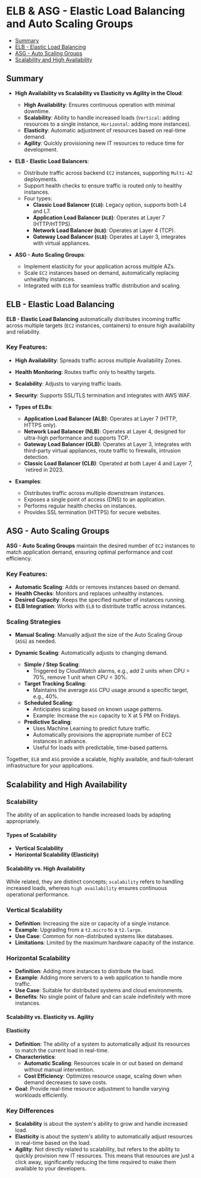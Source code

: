 # ELB & ASG - Elastic Load Balancing and Auto Scaling Groups 

<!-- TOC depthFrom:2 -->
- [Summary](#summary)
- [ELB - Elastic Load Balancing](#elb---elastic-load-balancing)
- [ASG - Auto Scaling Groups](#asg---auto-scaling-groups)
- [Scalability and High Availability](#scalability-and-high-availability)

<!-- /TOC -->

## Summary

* **High Availability vs Scalability vs Elasticity vs Agility in the Cloud**:
  * **High Availability**: Ensures continuous operation with minimal downtime.
  * **Scalability**: Ability to handle increased loads (`Vertical`: adding resources to a single instance, `Horizontal`: adding more instances).
  * **Elasticity**: Automatic adjustment of resources based on real-time demand.
  * **Agility**: Quickly provisioning new IT resources to reduce time for development.

* **ELB - Elastic Load Balancers**:
  * Distribute traffic across backend `EC2` instances, supporting `Multi-AZ` deployments.
  * Support health checks to ensure traffic is routed only to healthy instances.
  * Four types:
    * **Classic Load Balancer (`CLB`)**: Legacy option, supports both L4 and L7.
    * **Application Load Balancer (`ALB`)**: Operates at Layer 7 (HTTP/HTTPS).
    * **Network Load Balancer (`NLB`)**: Operates at Layer 4 (TCP).
    * **Gateway Load Balancer (`GLB`)**: Operates at Layer 3, integrates with virtual appliances.

* **ASG - Auto Scaling Groups**:
  * Implement elasticity for your application across multiple AZs.
  * Scale `EC2` instances based on demand, automatically replacing unhealthy instances.
  * Integrated with `ELB` for seamless traffic distribution and scaling.



## ELB - Elastic Load Balancing

**ELB - Elastic Load Balancing** automatically distributes incoming traffic across multiple targets (`EC2` instances, containers) to ensure high availability and reliability.

### Key Features:
- **High Availability**: Spreads traffic across multiple Availability Zones.
- **Health Monitoring**: Routes traffic only to healthy targets.
- **Scalability**: Adjusts to varying traffic loads.
- **Security**: Supports SSL/TLS termination and integrates with AWS WAF.
- **Types of ELBs**:
    - **Application Load Balancer (ALB)**: Operates at Layer 7 (HTTP, HTTPS only).
    - **Network Load Balancer (NLB)**: Operates at Layer 4, designed for ultra-high performance and supports TCP.
    - **Gateway Load Balancer (GLB)**: Operates at Layer 3, integrates with third-party virtual appliances, route traffic to firewalls, intrusion detection.
    - **Classic Load Balancer (CLB)**: Operated at both Layer 4 and Layer 7, `retired in 2023.

- **Examples**:
    - Distributes traffic across multiple downstream instances.
    - Exposes a single point of access (DNS) to an application.
    - Performs regular health checks on instances.
    - Provides SSL termination (HTTPS) for secure websites.  

## ASG - Auto Scaling Groups

**ASG - Auto Scaling Groups** maintain the desired number of `EC2` instances to match application demand, ensuring optimal performance and cost efficiency.

### Key Features:
- **Automatic Scaling**: Adds or removes instances based on demand.
- **Health Checks**: Monitors and replaces unhealthy instances.
- **Desired Capacity**: Keeps the specified number of instances running.
- **ELB Integration**: Works with `ELB` to distribute traffic across instances.


### Scaling Strategies

* **Manual Scaling**: Manually adjust the size of the Auto Scaling Group (`ASG`) as needed.

* **Dynamic Scaling**: Automatically adjusts to changing demand.
  * **Simple / Step Scaling**:
    * Triggered by CloudWatch alarms, e.g., add 2 units when CPU > 70%, remove 1 unit when CPU < 30%.
  * **Target Tracking Scaling**:
    * Maintains the average `ASG` CPU usage around a specific target, e.g., 40%.
  * **Scheduled Scaling**:
    * Anticipates scaling based on known usage patterns.
    * Example: Increase the `min` capacity to X at 5 PM on Fridays.
  * **Predictive Scaling**:
    * Uses Machine Learning to predict future traffic.
    * Automatically provisions the appropriate number of EC2 instances in advance.
    * Useful for loads with predictable, time-based patterns.

Together, `ELB` and `ASG` provide a scalable, highly available, and fault-tolerant infrastructure for your applications.


## Scalability and High Availability

### Scalability
The ability of an application to handle increased loads by adapting appropriately.

#### Types of Scalability
* **Vertical Scalability**
* **Horizontal Scalability (Elasticity)**

#### Scalability vs. High Availability
While related, they are distinct concepts; `scalability` refers to handling increased loads, whereas `high availability` ensures continuous 
operational performance.

### Vertical Scalability

* **Definition**: Increasing the size or capacity of a single instance.
* **Example**: Upgrading from a `t2.micro` to a `t2.large`.
* **Use Case**: Common for non-distributed systems like databases.
* **Limitations**: Limited by the maximum hardware capacity of the instance.

### Horizontal Scalability

* **Definition**: Adding more instances to distribute the load.
* **Example**: Adding more servers to a web application to handle more traffic.
* **Use Case**: Suitable for distributed systems and cloud environments.
* **Benefits**: No single point of failure and can scale indefinitely with more instances.


#### Scalability vs. Elasticity vs. Agility

#### Elasticity
- **Definition**: The ability of a system to automatically adjust its resources to match the current load in real-time.
- **Characteristics**:
    - **Automatic Scaling**: Resources scale in or out based on demand without manual intervention.
    - **Cost Efficiency**: Optimizes resource usage, scaling down when demand decreases to save costs.
- **Goal**: Provide real-time resource adjustment to handle varying workloads efficiently.

### Key Differences
- **Scalability** is about the system's ability to grow and handle increased load.
- **Elasticity** is about the system's ability to automatically adjust resources in real-time based on the load.
- **Agility**: Not directly related to scalability, but refers to the ability to quickly provision new IT resources. This means that resources are just a click away, significantly reducing the time required to make them available to your developers.
